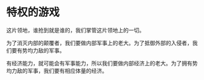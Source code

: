 # 特权的游戏

这片领地，谁抢到就是谁的，我们掌管这片领地上的一切。

为了消灭内部的颠覆者，我们要做内部军事上的老大。为了抵御外部的入侵者，我们要有势均力敌的军事。

有经济能力，就可能会有军事能力，所以我们要做内部经济上的老大。为了拥有势均力敌的军事，我们要有相应体量的经济。

